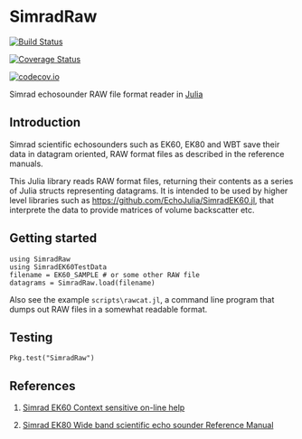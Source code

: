# SimradRaw

[![Build Status](https://travis-ci.org/EchoJulia/SimradRaw.jl.svg?branch=master)](https://travis-ci.org/EchoJulia/SimradRaw.jl)

[![Coverage Status](https://coveralls.io/repos/EchoJulia/SimradRaw.jl/badge.svg?branch=master&service=github)](https://coveralls.io/github/EchoJulia/SimradRaw.jl?branch=master)

[![codecov.io](http://codecov.io/github/EchoJulia/SimradRaw.jl/coverage.svg?branch=master)](http://codecov.io/github/EchoJulia/SimradRaw.jl?branch=master)

Simrad echosounder RAW file format reader in
[Julia](http://julialang.org)


## Introduction

Simrad scientific echosounders such as EK60, EK80 and WBT save their
data in datagram oriented, RAW format files as described in the
reference manuals.

This Julia library reads RAW format files, returning their contents as
a series of Julia structs representing datagrams. It is intended to be
used by higher level libraries such as https://github.com/EchoJulia/SimradEK60.jl,
that interprete the data to provide matrices of volume backscatter
etc.

## Getting started

```
using SimradRaw
using SimradEK60TestData
filename = EK60_SAMPLE # or some other RAW file
datagrams = SimradRaw.load(filename)
```

Also see the example `scripts\rawcat.jl`, a command line program that
dumps out RAW files in a somewhat readable format.

## Testing

`Pkg.test("SimradRaw")`

## References

1. [Simrad EK60 Context sensitive on-line help](http://www.simrad.net/ek60_ref_english/default.htm)

2. [Simrad EK80 Wide band scientific echo sounder Reference Manual](http://www.simrad.net/ek80_ref_english/default.htm)

